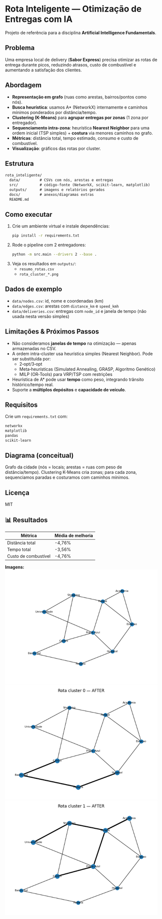 
# Rota Inteligente — Otimização de Entregas com IA

Projeto de referência para a disciplina **Artificial Intelligence Fundamentals**.

## Problema
Uma empresa local de delivery (**Sabor Express**) precisa otimizar as rotas de entrega durante picos, reduzindo atrasos, custo de combustível e aumentando a satisfação dos clientes.

## Abordagem
- **Representação em grafo** (ruas como arestas, bairros/pontos como nós).
- **Busca heurística**: usamos A* (NetworkX) internamente e caminhos mínimos ponderados por distância/tempo.
- **Clustering (K-Means)** para **agrupar entregas por zonas** (1 zona por entregador).
- **Sequenciamento intra-zona**: heurística **Nearest Neighbor** para uma ordem inicial (TSP simples) + **costura** via menores caminhos no grafo.
- **Métricas**: distância total, tempo estimado, consumo e custo de combustível.
- **Visualização**: gráficos das rotas por cluster.

## Estrutura
```
rota_inteligente/
  data/         # CSVs com nós, arestas e entregas
  src/          # código-fonte (NetworkX, scikit-learn, matplotlib)
  outputs/      # imagens e relatórios gerados
  docs/         # anexos/diagramas extras
  README.md
```

## Como executar
1. Crie um ambiente virtual e instale dependências:
   ```bash
   pip install -r requirements.txt
   ```
2. Rode o pipeline com 2 entregadores:
   ```bash
   python -m src.main --drivers 2 --base .
   ```
3. Veja os resultados em `outputs/`:
   - `resumo_rotas.csv`
   - `rota_cluster_*.png`

## Dados de exemplo
- `data/nodes.csv`: id, nome e coordenadas (km)
- `data/edges.csv`: arestas com `distance_km` e `speed_kmh`
- `data/deliveries.csv`: entregas com `node_id` e janela de tempo (não usada nesta versão simples)

## Limitações & Próximos Passos
- Não consideramos **janelas de tempo** na otimização — apenas armazenadas no CSV.
- A ordem intra-cluster usa heurística simples (Nearest Neighbor). Pode ser substituída por:
  - 2‑opt/3‑opt
  - Meta‑heurísticas (Simulated Annealing, GRASP, Algoritmo Genético)
  - MILP (OR‑Tools) para VRP/TSP com restrições
- Heurística de A* pode usar **tempo** como peso, integrando trânsito histórico/tempo real.
- Suporte a **múltiplos depósitos** e **capacidade de veículo**.

## Requisitos
Crie um `requirements.txt` com:
```
networkx
matplotlib
pandas
scikit-learn
```

## Diagrama (conceitual)
Grafo da cidade (nós = locais; arestas = ruas com peso de distância/tempo). Clustering K-Means cria zonas; para cada zona, sequenciamos paradas e costuramos com caminhos mínimos.

## Licença
MIT


## 📊 Resultados

| Métrica | Média de melhoria |
|----------|------------------|
| Distância total | -4,76% |
| Tempo total | -3,56% |
| Custo de combustível | -4,76% |

**Imagens:**
![Diagrama do Grafo](outputs/diagrama_grafo.png)
![Rota Cluster 0](outputs/rota_cluster_0_after.png)
![Rota Cluster 1](outputs/rota_cluster_1_after.png)
